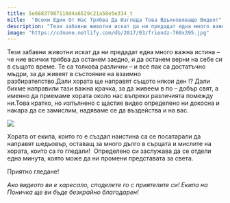 ```yaml
---
title: 5e68837987110d4a6529c21a58e5e334_t
mitle:  "Всеки Един От Нас Трябва Да Изгледа Това Вдъхновяващо Видео!"
description: "Тези забавни животни искат да ни предадат една много важна истина - че ние всички трябва да останем заедно, и да останем верни на себе си в същото време. Те са толкова"
image: "https://cdnone.netlify.com/db/2017/03/friendz-760x395.jpg"
---
```


 <p>Тези забавни животни искат да ни предадат една много важна истина – че ние всички трябва да останем заедно, и да останем верни на себе си в същото време. Те са толкова различни – и все пак са достатъчно мъдри, за да живеят в състояние на взаимно разбирателство.Дали хората ще направят същото някои ден !? Дали бихме направили тази важна крачка, за да живеем в по – добър свят, а именно да приемаме хората около нас въпреки различията помежду ни.Това кратко, но изпълнено с щастие видео определено ни докосна и накара да се замислим, надяваме се да въздейства и на вас.</p>      <p><img src="https://cdnone.netlify.com/db/2017/03/friendz-760x395.jpg"/></p> <p>Хората от екипа, които го е създал наистина са се посатарали да направят шедьовър, оставащ за много дълго в сърцата и мислите на хората, които са го гледали!  Определено си заслужава да се отдели една минута, която може да ни промени представата за света.</p> <p>Приятно гледане!</p>       <p></p> <p><em>Ако видеото ви е харесало, споделете го с приятелите си! Екипа на Поничка ще ви бъде безкрайно благодарен!</em></p>       